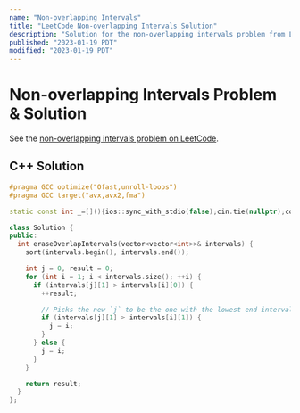 ```yaml
---
name: "Non-overlapping Intervals"
title: "LeetCode Non-overlapping Intervals Solution"
description: "Solution for the non-overlapping intervals problem from LeetCode."
published: "2023-01-19 PDT"
modified: "2023-01-19 PDT"
---
```


# Non-overlapping Intervals Problem & Solution

See the [non-overlapping intervals problem on LeetCode](https://leetcode.com/problems/non-overlapping-intervals).

## C++ Solution

```cpp
#pragma GCC optimize("Ofast,unroll-loops")
#pragma GCC target("avx,avx2,fma")

static const int _=[](){ios::sync_with_stdio(false);cin.tie(nullptr);cout.tie(nullptr);return 0;}();

class Solution {
public:
  int eraseOverlapIntervals(vector<vector<int>>& intervals) {
    sort(intervals.begin(), intervals.end());

    int j = 0, result = 0;
    for (int i = 1; i < intervals.size(); ++i) {
      if (intervals[j][1] > intervals[i][0]) {
        ++result;

        // Picks the new `j` to be the one with the lowest end interval.
        if (intervals[j][1] > intervals[i][1]) {
          j = i;
        }
      } else {
        j = i;
      }
    }

    return result;
  }
};
```
